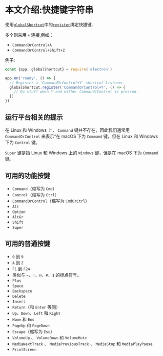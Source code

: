 # 本文介绍:快捷键字符串

使用[`globalShortcut`](global-shortcut.md)中的[`register`](global-shortcut.md#globalshortcutregisteraccelerator-callback)绑定快捷键.

多个则采用 `+` 连接,例如：
* `CommandOrControl+A`
* `CommandOrControl+Shift+Z`

例子:
```javascript
const {app, globalShortcut} = require('electron')

app.on('ready', () => {
  // Register a 'CommandOrControl+Y' shortcut listener.
  globalShortcut.register('CommandOrControl+Y', () => {
    // Do stuff when Y and either Command/Control is pressed.
  })
})
```
## 运行平台相关的提示

在 Linux 和 Windows 上， `Command`  键并不存在，因此我们通常用 `CommandOrControl` 来表示“在 macOS 下为 `Command` 键，但在
Linux 和 Windows 下为 `Control` 键。

`Super` 键是指 Linux 和 Windows 上的 `Windows` 键，但是在 macOS 下为 `Command` 键。

## 可用的功能按键

* `Command`（缩写为 `Cmd`）
* `Control`（缩写为 `Ctrl`）
* `CommandOrControl`（缩写为 `CmdOrCtrl`）
* `Alt`
* `Option`
* `AltGr`
* `Shift`
* `Super`

## 可用的普通按键

* `0` 到 `9`
* `A` 到 `Z`
* `F1` 到 `F24`
* 类似与 `~`、`!`、`@`、`#`、`$` 的标点符号。
* `Plus`
* `Space`
* `Backspace`
* `Delete`
* `Insert`
* `Return`（和 `Enter` 等同）
* `Up`、`Down`、`Left` 和 `Right`
* `Home` 和 `End`
* `PageUp` 和 `PageDown`
* `Escape`（缩写为 `Esc`）
* `VolumeUp` 、 `VolumeDown`  和 `VolumeMute`
* `MediaNextTrack` 、 `MediaPreviousTrack` 、 `MediaStop`  和   `MediaPlayPause`
* `PrintScreen`